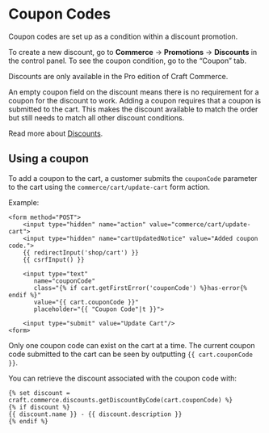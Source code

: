 # Coupon Codes

Coupon codes are set up as a condition within a discount promotion.

To create a new discount, go to **Commerce** → **Promotions** → **Discounts** in the control panel.
To see the coupon condition, go to the “Coupon” tab.

Discounts are only available in the Pro edition of Craft Commerce.

An empty coupon field on the discount means there is no requirement for a coupon
for the discount to work. Adding a coupon requires that a coupon is submitted to
the cart. This makes the discount available to match the order but still needs to match all other discount conditions.

Read more about [Discounts](discounts.md).

## Using a coupon

To add a coupon to the cart, a customer submits the `couponCode` parameter to the cart using the `commerce/cart/update-cart` form action.

Example:

```twig
<form method="POST">
    <input type="hidden" name="action" value="commerce/cart/update-cart">
    <input type="hidden" name="cartUpdatedNotice" value="Added coupon code.">
    {{ redirectInput('shop/cart') }}
    {{ csrfInput() }}

    <input type="text"
       name="couponCode"
       class="{% if cart.getFirstError('couponCode') %}has-error{% endif %}"
       value="{{ cart.couponCode }}"
       placeholder="{{ "Coupon Code"|t }}">

    <input type="submit" value="Update Cart"/>
<form>
```

Only one coupon code can exist on the cart at a time. The current coupon code
submitted to the cart can be seen by outputting `{{ cart.couponCode }}`.

You can retrieve the discount associated with the coupon code with:

```twig
{% set discount = craft.commerce.discounts.getDiscountByCode(cart.couponCode) %}
{% if discount %}
{{ discount.name }} - {{ discount.description }}
{% endif %}
```






